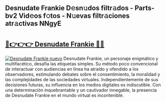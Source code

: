 ## Desnudate Frankie D𝚎sn𝚞dos filtr𝚊dos - Parts-bv2 Vid𝚎os f𝚘tos - N𝚞evas filtr𝚊ciones atr𝚊ctivas NNgyE

# <h2><a href="http://mbby7p.tromn.icu/?c=Desnudate+Frankie">🔗👉👉👉 Desnudate Frankie 🔗🔗</a></h2>

[![Desnudate Frankie nuevo](https://i.imgur.com/pEAQMta.gif)](http://mbby7p.tromn.icu/?c=Desnudate+Frankie)
Desnudate Frankie, un personaje enigmático y multifacético, desafía las etiquetas simples. Su método poco convencional de interactuar con audiencias en línea ha atraído y ofendido a los observadores, estimulando debates sobre el consentimiento, la moralidad y las complejidades de las sociedades virtuales. Independientemente de sus decisiones futuras, su influencia en los medios digitales es indiscutible. Con una determinación inquebrantable y un cautivador innegable, la presencia de Desnudate Frankie en el mundo virtual es incontenible.
